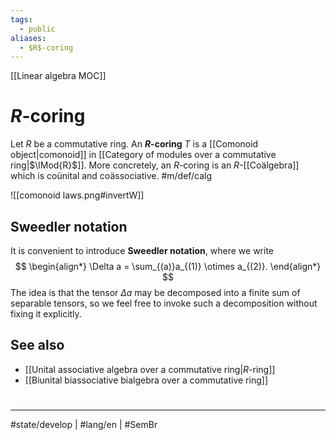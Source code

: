 ```yaml
---
tags:
  - public
aliases:
  - $R$-coring
---
```

[[Linear algebra MOC]]
# $R$-coring

Let $R$ be a commutative ring.
An **$R$-coring** $T$ is a [[Comonoid object|comonoid]] in [[Category of modules over a commutative ring|$\lMod{R}$]].
More concretely, an $R$-coring is an $R$-[[Coälgebra]] which is coünital and coässociative. #m/def/calg

![[comonoid laws.png#invertW]]



## Sweedler notation

It is convenient to introduce **Sweedler notation**, where we write
$$
\begin{align*}
\Delta a = \sum_{(a)}a_{(1)} \otimes a_{(2)}.
\end{align*}
$$
The idea is that the tensor $\Delta a$ may be decomposed into a finite sum of separable tensors,
so we feel free to invoke such a decomposition without fixing it explicitly.

## See also

- [[Unital associative algebra over a commutative ring|$R$-ring]]
- [[Biunital biassociative bialgebra over a commutative ring]]

#
---
#state/develop | #lang/en | #SemBr
